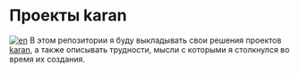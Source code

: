 # Проекты karan
 [![en](https://img.shields.io/badge/lang-en-red)](https://github.com/mercuryrequiem/karan-projects/blob/main/README.en.md)
 В этом репозитории я буду выкладывать свои решения проектов [karan](https://github.com/karan/Projects), а также описывать трудности, мысли с которыми я столкнулся во время их создания.
